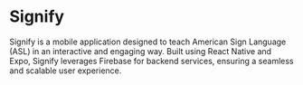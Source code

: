 # Signify
Signify is a mobile application designed to teach American Sign Language (ASL) in an interactive and engaging way. Built using React Native and Expo, Signify leverages Firebase for backend services, ensuring a seamless and scalable user experience.
